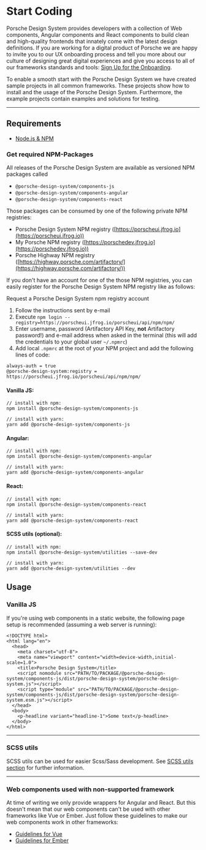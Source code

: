 # Start Coding

Porsche Design System provides developers with a collection of Web components, Angular components and React components to build clean and high-quality frontends 
that innately come with the latest design definitions. If you are working for a digital product of Porsche we are happy to invite you to our UX onboarding process 
and tell you more about our culture of designing great digital experiences and give you access to all of our frameworks standards and tools: [Sign Up for the Onboarding](https://ux.porsche.com/). 

To enable a smooth start with the Porsche Design System we have created sample projects in all common frameworks.
These projects show how to install and the usage of the Porsche Design System. Furthermore, the example projects contain examples and solutions for testing.

--- 

## Requirements
* [Node.js & NPM](https://nodejs.org)

### Get required NPM-Packages

All releases of the Porsche Design System are available as versioned NPM packages called
* `@porsche-design-system/components-js`
* `@porsche-design-system/components-angular`
* `@porsche-design-system/components-react`

Those packages can be consumed by one of the following private NPM registries:
* Porsche Design System NPM registry ([https://porscheui.jfrog.io](https://porscheui.jfrog.io))
* My Porsche NPM registry ([https://porschedev.jfrog.io](https://porschedev.jfrog.io))
* Porsche Highway NPM registry ([https://highway.porsche.com/artifactory/](https://highway.porsche.com/artifactory/))

If you don't have an account for one of the those NPM registries, you can easily register for the Porsche Design System NPM registry like as follows:


<p-link target="_blank" href="http://eepurl.com/ghVSjH">Request a Porsche Design System npm registry account</p-link>

1. Follow the instructions sent by e-mail
1. Execute `npm login --registry=https://porscheui.jfrog.io/porscheui/api/npm/npm/`
1. Enter username, password (Artifactory API Key, __not__ Artifactory password!) and e-mail address when asked in the terminal (this will add the credentials to your global user `~/.npmrc`)
1. Add local `.npmrc` at the root of your NPM project and add the following lines of code:
``` 
always-auth = true
@porsche-design-system:registry = https://porscheui.jfrog.io/porscheui/api/npm/npm/
``` 

#### Vanilla JS:
``` 
// install with npm:
npm install @porsche-design-system/components-js

// install with yarn:
yarn add @porsche-design-system/components-js
```

#### Angular:
``` 
// install with npm:
npm install @porsche-design-system/components-angular

// install with yarn:
yarn add @porsche-design-system/components-angular
```

#### React:
``` 
// install with npm:
npm install @porsche-design-system/components-react

// install with yarn:
yarn add @porsche-design-system/components-react
```

#### SCSS utils (optional):
``` 
// install with npm:
npm install @porsche-design-system/utilities --save-dev

// install with yarn:
yarn add @porsche-design-system/utilities --dev
``` 

## Usage

### Vanilla JS

If you're using web components in a static website, the following page setup is recommended (assuming a web server is running):

``` 
<!DOCTYPE html>
<html lang="en">
  <head>
    <meta charset="utf-8">
    <meta name="viewport" content="width=device-width,initial-scale=1.0">
    <title>Porsche Design System</title>
    <script nomodule src="PATH/TO/PACKAGE/@porsche-design-system/components-js/dist/porsche-design-system/porsche-design-system.js"></script>
    <script type="module" src="PATH/TO/PACKAGE/@porsche-design-system/components-js/dist/porsche-design-system/porsche-design-system.esm.js"></script>
  </head>
  <body>
    <p-headline variant="headline-1">Some text</p-headline>
  </body>
</html>
``` 

--- 

### SCSS utils

SCSS utils can be used for easier Scss/Sass development. See [SCSS utils section](#/utilities/scss) for further information.

--- 

### Web components used with non-supported framework

At time of writing we only provide wrappers for Angular and React. But this doesn't mean that our web components can't be used with other frameworks like Vue or Ember. 
Just follow these guidelines to make our web components work in other frameworks:

- [Guidelines for Vue](https://stenciljs.com/docs/vue)
- [Guidelines for Ember](https://stenciljs.com/docs/ember)